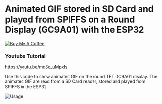 # Animated GIF stored in SD Card and played from SPIFFS on a Round Display (GC9A01) with the ESP32

<a href="https://www.buymeacoffee.com/thelastoutpostworkshop" target="_blank">
    <img src="https://www.buymeacoffee.com/assets/img/custom_images/orange_img.png" alt="Buy Me A Coffee">
</a>

### Youtube Tutorial
https://youtu.be/mqSe_uMpxIs

Use this code to show animated GIF on the round TFT GC9A01 display.
The animated GIF are read from a SD Card reader, stored and played from SPIFFS in the ESP32.

![Usage](https://github.com/thelastoutpostworkshop/animated_gif_sdcard_spiffs/blob/main/images/doc/Animated%20GIF.png)